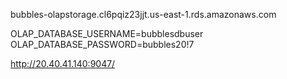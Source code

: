 bubbles-olapstorage.cl6pqiz23jjt.us-east-1.rds.amazonaws.com

OLAP_DATABASE_USERNAME=bubblesdbuser
OLAP_DATABASE_PASSWORD=bubbles20!7


http://20.40.41.140:9047/
